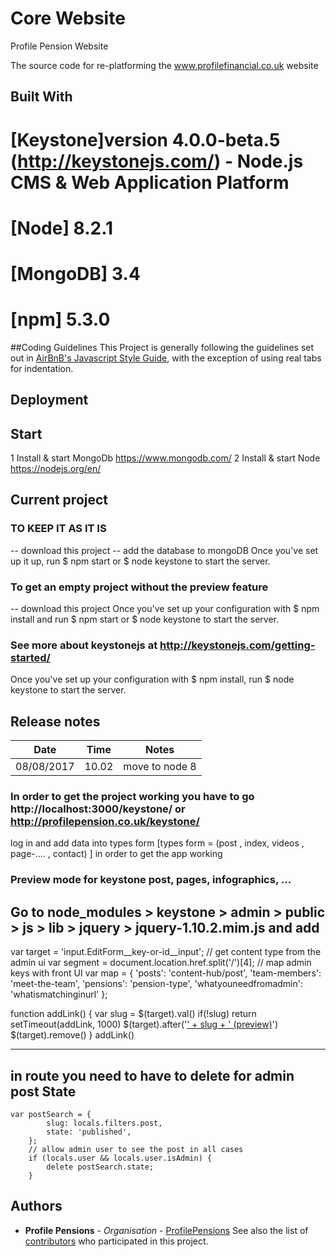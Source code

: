 # Core Website
Profile Pension Website 

The source code for re-platforming the www.profilefinancial.co.uk website

## Built With

# [Keystone]version 4.0.0-beta.5 (http://keystonejs.com/) - Node.js CMS & Web Application Platform
# [Node] 8.2.1
# [MongoDB] 3.4
# [npm]  5.3.0

##Coding Guidelines
This Project is generally following the guidelines set out in [AirBnB's Javascript Style Guide](https://github.com/airbnb/javascript), with the exception of using real tabs for indentation.

## Deployment


## Start
1 Install & start MongoDb https://www.mongodb.com/ 
2 Install & start Node https://nodejs.org/en/

## Current project 
### TO KEEP IT AS IT IS 
 -- download this project
 -- add the database to mongoDB 
   Once you've set up it up, run $ npm start or  $ node keystone to start the server.
   
### To get an empty project without the preview feature  
  -- download this project
  Once you've set up your configuration with $ npm install and run $ npm start or  $ node keystone to start the server.
 
### See more about keystonejs at http://keystonejs.com/getting-started/ 


Once you've set up your configuration with $ npm install, run  $ node keystone to start the server. 


## Release notes

Date          | Time          | Notes
------------- | ------------- | ------------- 
08/08/2017    | 10.02         | move to node 8

### In order to get the project working you have to go http://localhost:3000/keystone/ or http://profilepension.co.uk/keystone/
log in and add data into types form [types form = (post , index, videos , page-.... , contact) ] in order to get the app working

### Preview mode for keystone post, pages, infographics, ...

 Go to node_modules > keystone > admin > public > js > lib > jquery > jquery-1.10.2.mim.js 
 and add 
 ------
 var target = 'input.EditForm__key-or-id__input';
 // get content type from the admin ui
 var segment = document.location.href.split('/')[4];
 // map admin keys with front UI
 var map = {
 	'posts': 'content-hub/post',
 	'team-members': 'meet-the-team',
 	'pensions': 'pension-type',
 	'whatyouneedfromadmin': 'whatismatchinginurl'
 };
 
 function addLink() {
 	var slug = $(target).val()
 	if(!slug) return setTimeout(addLink, 1000)
 	$(target).after('<a title="Preview" href="/' + map[segment] + '/' + slug + '" target="_blank">' + slug + ' (preview)</a>')
 	$(target).remove()
 }
 addLink()
 
 ---
 in route you need to have to delete for admin post State
 ---
 	var postSearch = {
 			slug: locals.filters.post,
 			state: 'published',
 		};
 		// allow admin user to see the post in all cases
 		if (locals.user && locals.user.isAdmin) {
 			delete postSearch.state;
 		}

## Authors

* **Profile Pensions** - *Organisation* - [ProfilePensions](https://github.com/ProfileFinancial)
See also the list of [contributors](https://github.com/ProfilePensions/core-website/graphs/contributors) who participated in this project.

